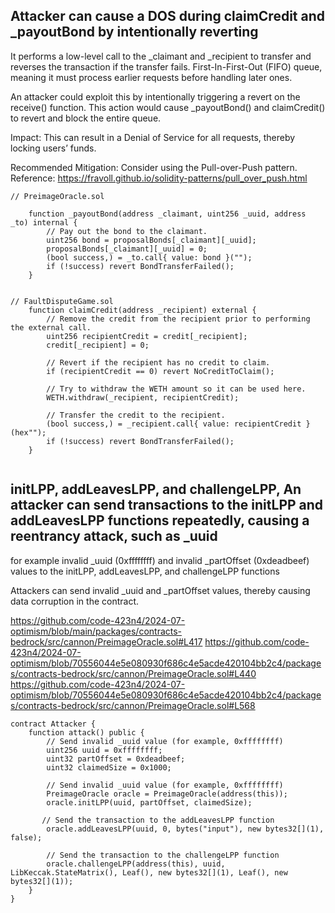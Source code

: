 ## Attacker can cause a DOS during claimCredit and _payoutBond by intentionally reverting 

It performs a low-level call to the _claimant and _recipient to transfer and reverses the transaction if the transfer fails. First-In-First-Out (FIFO) queue, meaning it must process earlier requests before handling later ones.


An attacker could exploit this by intentionally triggering a revert on the receive() function. This action would cause _payoutBond() and claimCredit() to revert and block the entire queue.


Impact: This can result in a Denial of Service for all requests, thereby locking users’ funds.

Recommended Mitigation: Consider using the Pull-over-Push pattern. Reference: https://fravoll.github.io/solidity-patterns/pull_over_push.html


``` solidity 
// PreimageOracle.sol

    function _payoutBond(address _claimant, uint256 _uuid, address _to) internal {
        // Pay out the bond to the claimant.
        uint256 bond = proposalBonds[_claimant][_uuid];
        proposalBonds[_claimant][_uuid] = 0;
        (bool success,) = _to.call{ value: bond }("");
        if (!success) revert BondTransferFailed();
    }


// FaultDisputeGame.sol
    function claimCredit(address _recipient) external {
        // Remove the credit from the recipient prior to performing the external call.
        uint256 recipientCredit = credit[_recipient];
        credit[_recipient] = 0;

        // Revert if the recipient has no credit to claim.
        if (recipientCredit == 0) revert NoCreditToClaim();

        // Try to withdraw the WETH amount so it can be used here.
        WETH.withdraw(_recipient, recipientCredit);

        // Transfer the credit to the recipient.
        (bool success,) = _recipient.call{ value: recipientCredit }(hex"");
        if (!success) revert BondTransferFailed();
    }
    
```


## initLPP, addLeavesLPP, and challengeLPP, An attacker can send transactions to the initLPP and addLeavesLPP functions repeatedly, causing a reentrancy attack, such as _uuid 
for example invalid _uuid (0xffffffff) and invalid _partOffset (0xdeadbeef) values ​​to the initLPP, addLeavesLPP, and challengeLPP functions

Attackers can send invalid _uuid and _partOffset values, thereby causing data corruption in the contract.

https://github.com/code-423n4/2024-07-optimism/blob/main/packages/contracts-bedrock/src/cannon/PreimageOracle.sol#L417
https://github.com/code-423n4/2024-07-optimism/blob/70556044e5e080930f686c4e5acde420104bb2c4/packages/contracts-bedrock/src/cannon/PreimageOracle.sol#L440
https://github.com/code-423n4/2024-07-optimism/blob/70556044e5e080930f686c4e5acde420104bb2c4/packages/contracts-bedrock/src/cannon/PreimageOracle.sol#L568



``` solidity 
contract Attacker {
    function attack() public {
        // Send invalid _uuid value (for example, 0xffffffff)
        uint256 uuid = 0xffffffff;
        uint32 partOffset = 0xdeadbeef;
        uint32 claimedSize = 0x1000;

        // Send invalid _uuid value (for example, 0xffffffff)
        PreimageOracle oracle = PreimageOracle(address(this));
        oracle.initLPP(uuid, partOffset, claimedSize);

       // Send the transaction to the addLeavesLPP function
        oracle.addLeavesLPP(uuid, 0, bytes("input"), new bytes32[](1), false);

        // Send the transaction to the challengeLPP function
        oracle.challengeLPP(address(this), uuid, LibKeccak.StateMatrix(), Leaf(), new bytes32[](1), Leaf(), new bytes32[](1));
    }
}
```

